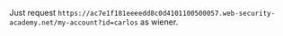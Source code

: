 Just request `https://ac7e1f181eeeedd8c0d4101100500057.web-security-academy.net/my-account?id=carlos` as wiener.
